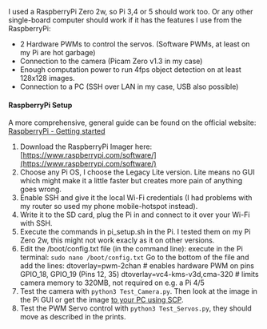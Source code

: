 I used a RaspberryPi Zero 2w, so Pi 3,4 or 5 should work too. Or any other single-board computer should work if it has the features I use from the RaspberryPi: <br>
- 2 Hardware PWMs to control the servos. (Software PWMs, at least on my Pi are hot garbage)
- Connection to the camera (Picam Zero v1.3 in my case)
- Enough computation power to run 4fps object detection on at least 128x128 images.
- Connection to a PC (SSH over LAN in my case, USB also possible)

#### RaspberryPi Setup
A more comprehensive, general guide can be found on the official website: [RaspberryPi - Getting started](https://www.raspberrypi.com/documentation/computers/getting-started.html)
1. Download the RaspberryPi Imager here: [https://www.raspberrypi.com/software/](https://www.raspberrypi.com/software/)
2. Choose any Pi OS, I choose the Legacy Lite version. Lite means no GUI which might make it a little faster but creates more pain of anything goes wrong.
3. Enable SSH and give it the local Wi-Fi credentials (I had problems with my router so used my phone mobile-hotspot instead).
4. Write it to the SD card, plug the Pi in and connect to it over your Wi-Fi with SSH. 
5. Execute the commands in pi_setup.sh in the Pi. I tested them on my Pi Zero 2w, this might not work exacly as it on other versions.
6. Edit the /boot/config.txt file (in the command line):
   execute in the Pi terminal: `sudo nano /boot/config.txt`
   Go to the bottom of the file and add the lines:
   dtoverlay=pwm-2chan # enables hardware PWM on pins GPIO_18, GPIO_19 (Pins 12, 35)
   dtoverlay=vc4-kms-v3d,cma-320 # limits camera memory to 320MB, not required on e.g. a Pi 4/5
7. Test the camera with `python3 Test_Camera.py`. Then look at the image in the Pi GUI or get the image [to your PC using SCP](https://www.pluralsight.com/resources/blog/cloud/ssh-and-scp-howto-tips-tricks).
8. Test the PWM Servo control with `python3 Test_Servos.py`, they should move as described in the prints.
